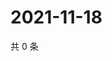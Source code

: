 # 2021-11-18

共 0 条

<!-- BEGIN WEIBO -->
<!-- 最后更新时间 Thu Nov 18 2021 11:09:13 GMT+0800 (China Standard Time) -->

<!-- END WEIBO -->
